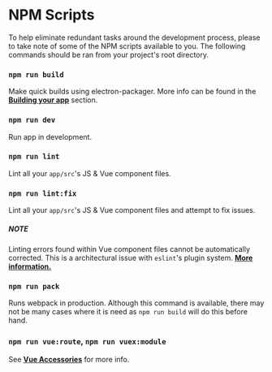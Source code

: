 # NPM Scripts
To help eliminate redundant tasks around the development process, please to take note of some of the NPM scripts available to you. The following commands should be ran from your project's root directory.

### `npm run build`
Make quick builds using electron-packager. More info can be found in the [**Building your app**](building_your_app.md) section.

### `npm run dev`
Run app in development.

### `npm run lint`
Lint all your `app/src`'s JS & Vue component files.

### `npm run lint:fix`
Lint all your `app/src`'s JS & Vue component files and attempt to fix issues.

##### NOTE
Linting errors found within Vue component files cannot be automatically corrected. This is a architectural issue with `eslint`'s plugin system. **[More information.](https://simulatedgreg.gitbooks.io/electron-vue/content/docs/faqs.html#why-didnt-npm-run-lintfix-fix-all-my-linting-errors)**

### `npm run pack`
Runs webpack in production. Although this command is available, there may not be many cases where it is need as `npm run build` will do this before hand.

### `npm run vue:route`, `npm run vuex:module`
See [**Vue Accessories**](vue_accessories.md) for more info.
